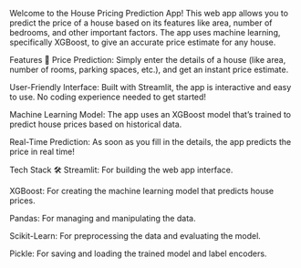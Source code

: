 
Welcome to the House Pricing Prediction App! This web app allows you to predict the price of a house based on its features like area, number of bedrooms, and other important factors. The app uses machine learning, specifically XGBoost, to give an accurate price estimate for any house.

Features 🌟
Price Prediction: Simply enter the details of a house (like area, number of rooms, parking spaces, etc.), and get an instant price estimate.

User-Friendly Interface: Built with Streamlit, the app is interactive and easy to use. No coding experience needed to get started!

Machine Learning Model: The app uses an XGBoost model that’s trained to predict house prices based on historical data.

Real-Time Prediction: As soon as you fill in the details, the app predicts the price in real time!

Tech Stack 🛠️
Streamlit: For building the web app interface.

XGBoost: For creating the machine learning model that predicts house prices.

Pandas: For managing and manipulating the data.

Scikit-Learn: For preprocessing the data and evaluating the model.

Pickle: For saving and loading the trained model and label encoders.
